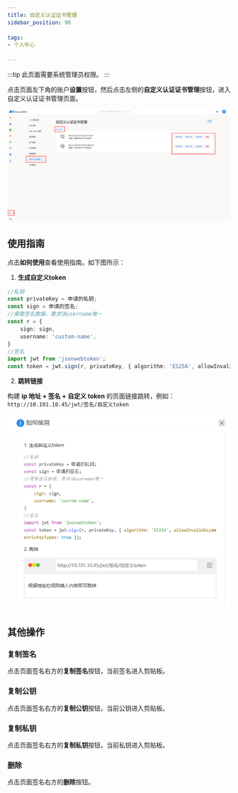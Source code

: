 ```yaml
---
title: 自定义认证证书管理
sidebar_position: 90

tags: 
- 个人中心

---
```


:::tip
此页面需要系统管理员权限。
:::

点击页面左下角的账户**设置**按钮，然后点击左侧的**自定义认证证书管理**按钮，进入自定义认证证书管理页面。

![自定义认证证书管理](image.png "自定义认证证书管理")

## 使用指南

点击**如何使用**查看使用指南。如下图所示：

1. **生成自定义token**

```ts showLineNumbers
//私钥
const privateKey = 申请的私钥;
const sign = 申请的签名;
//需要签名数据，要求该username唯一
const r = {
    sign: sign,
    username: 'custom-name',
}
//签名
import jwt from 'jsonwebtoken';
const token = jwt.sign(r, privateKey, { algorithm: 'ES256', allowInvalidAsymmetricKeyTypes: true });
```

2. **跳转链接**

构建 **ip 地址 + 签名 + 自定义 token** 的页面链接跳转，例如：`http://10.101.10.45/jwt/签名/自定义token`

![使用指南](image-1.png "使用指南")

## 其他操作

### 复制签名

点击页面签名右方的**复制签名**按钮，当前签名进入剪贴板。

### 复制公钥

点击页面签名右方的**复制公钥**按钮，当前公钥进入剪贴板。

### 复制私钥

点击页面签名右方的**复制私钥**按钮，当前私钥进入剪贴板。

### 删除

点击页面签名右方的**删除**按钮。